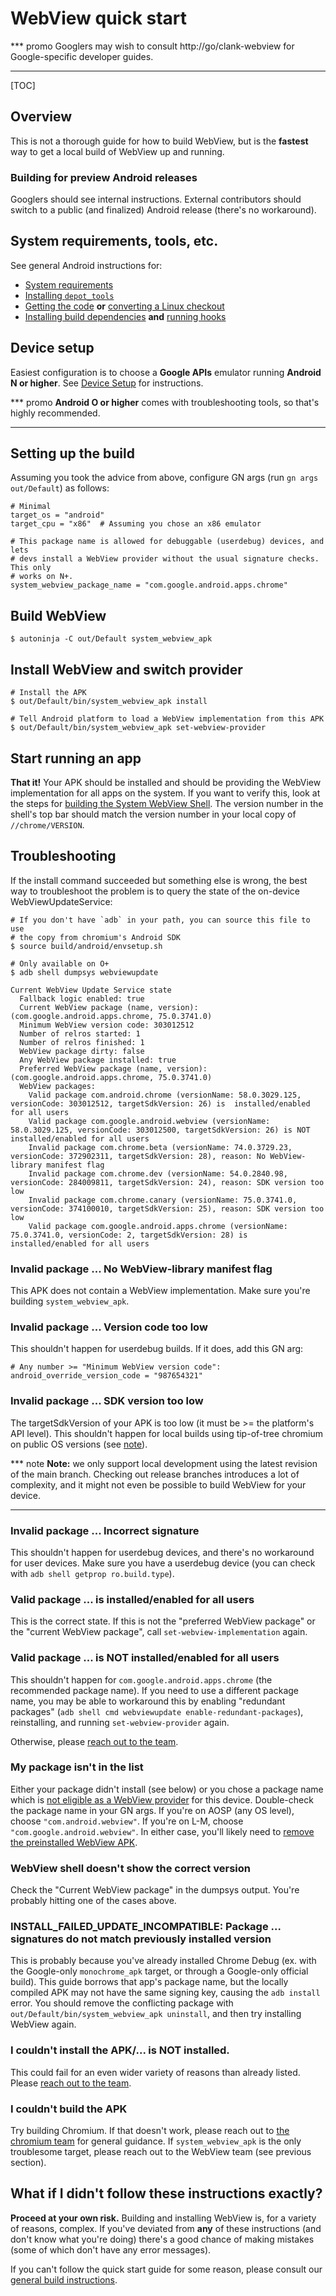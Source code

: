 # WebView quick start

*** promo
Googlers may wish to consult http://go/clank-webview for Google-specific
developer guides.
***

[TOC]

## Overview

This is not a thorough guide for how to build WebView, but is the **fastest**
way to get a local build of WebView up and running.

### Building for preview Android releases

Googlers should see internal instructions. External contributors should switch
to a public (and finalized) Android release (there's no workaround).

## System requirements, tools, etc.

See general Android instructions for:

* [System
  requirements](/docs/android_build_instructions.md#System-requirements)
* [Installing
  `depot_tools`](/docs/android_build_instructions.md#Install-depot_tools)
* [Getting the code](/docs/android_build_instructions.md#Get-the-code) **or**
  [converting a Linux
  checkout](/docs/android_build_instructions.md#Converting-an-existing-Linux-checkout)
* [Installing build
  dependencies](/docs/android_build_instructions.md#Install-additional-build-dependencies)
  **and** [running hooks](/docs/android_build_instructions.md#Run-the-hooks)

## Device setup

Easiest configuration is to choose a **Google APIs** emulator running **Android
N or higher**. See [Device Setup](./device-setup.md) for instructions.

*** promo
**Android O or higher** comes with troubleshooting tools, so that's highly
recommended.
***

## Setting up the build

Assuming you took the advice from above, configure GN args (run `gn args
out/Default`) as follows:

```gn
# Minimal
target_os = "android"
target_cpu = "x86"  # Assuming you chose an x86 emulator

# This package name is allowed for debuggable (userdebug) devices, and lets
# devs install a WebView provider without the usual signature checks. This only
# works on N+.
system_webview_package_name = "com.google.android.apps.chrome"
```

## Build WebView

```shell
$ autoninja -C out/Default system_webview_apk
```

## Install WebView and switch provider

```shell
# Install the APK
$ out/Default/bin/system_webview_apk install

# Tell Android platform to load a WebView implementation from this APK
$ out/Default/bin/system_webview_apk set-webview-provider
```

## Start running an app

**That it!** Your APK should be installed and should be providing the WebView
implementation for all apps on the system. If you want to verify this, look at
the steps for [building the System WebView Shell](./webview-shell.md). The
version number in the shell's top bar should match the version number in your
local copy of `//chrome/VERSION`.

## Troubleshooting

If the install command succeeded but something else is wrong, the best way to
troubleshoot the problem is to query the state of the on-device
WebViewUpdateService:

```shell
# If you don't have `adb` in your path, you can source this file to use
# the copy from chromium's Android SDK
$ source build/android/envsetup.sh

# Only available on O+
$ adb shell dumpsys webviewupdate

Current WebView Update Service state
  Fallback logic enabled: true
  Current WebView package (name, version): (com.google.android.apps.chrome, 75.0.3741.0)
  Minimum WebView version code: 303012512
  Number of relros started: 1
  Number of relros finished: 1
  WebView package dirty: false
  Any WebView package installed: true
  Preferred WebView package (name, version): (com.google.android.apps.chrome, 75.0.3741.0)
  WebView packages:
    Valid package com.android.chrome (versionName: 58.0.3029.125, versionCode: 303012512, targetSdkVersion: 26) is  installed/enabled for all users
    Valid package com.google.android.webview (versionName: 58.0.3029.125, versionCode: 303012500, targetSdkVersion: 26) is NOT installed/enabled for all users
    Invalid package com.chrome.beta (versionName: 74.0.3729.23, versionCode: 372902311, targetSdkVersion: 28), reason: No WebView-library manifest flag
    Invalid package com.chrome.dev (versionName: 54.0.2840.98, versionCode: 284009811, targetSdkVersion: 24), reason: SDK version too low
    Invalid package com.chrome.canary (versionName: 75.0.3741.0, versionCode: 374100010, targetSdkVersion: 25), reason: SDK version too low
    Valid package com.google.android.apps.chrome (versionName: 75.0.3741.0, versionCode: 2, targetSdkVersion: 28) is  installed/enabled for all users
```

### Invalid package ... No WebView-library manifest flag

This APK does not contain a WebView implementation. Make sure you're building
`system_webview_apk`.

### Invalid package ... Version code too low

This shouldn't happen for userdebug builds. If it does, add this GN arg:

```gn
# Any number >= "Minimum WebView version code":
android_override_version_code = "987654321"
```

### Invalid package ... SDK version too low

The targetSdkVersion of your APK is too low (it must be >= the platform's API
level). This shouldn't happen for local builds using tip-of-tree chromium on
public OS versions (see [note](#Building-for-preview-Android-releases)).

*** note
**Note:** we only support local development using the latest revision of the
main branch. Checking out release branches introduces a lot of complexity, and
it might not even be possible to build WebView for your device.
***

### Invalid package ... Incorrect signature

This shouldn't happen for userdebug devices, and there's no workaround for user
devices. Make sure you have a userdebug device (you can check with `adb shell
getprop ro.build.type`).

### Valid package ... **is**  installed/enabled for all users

This is the correct state. If this is not the "preferred WebView package" or the
"current WebView package", call `set-webview-implementation` again.

### Valid package ... **is NOT** installed/enabled for all users

This shouldn't happen for `com.google.android.apps.chrome` (the recommended
package name). If you need to use a different package name, you may be able to
workaround this by enabling "redundant packages" (`adb shell cmd webviewupdate
enable-redundant-packages`), reinstalling, and running `set-webview-provider`
again.

Otherwise, please [reach out to the team][1].

### My package isn't in the list

Either your package didn't install (see below) or you chose a package name which
is [not eligible as a WebView provider](webview-providers.md#Package-name) for
this device. Double-check the package name in your GN args. If you're on AOSP
(any OS level), choose `"com.android.webview"`. If you're on L-M, choose
`"com.google.android.webview"`. In either case, you'll likely need to [remove
the preinstalled WebView
APK](/android_webview/tools/remove_preinstalled_webview.py).

### WebView shell doesn't show the correct version

Check the "Current WebView package" in the dumpsys output. You're probably
hitting one of the cases above.

### INSTALL\_FAILED\_UPDATE\_INCOMPATIBLE: Package ... signatures do not match previously installed version

This is probably because you've already installed Chrome Debug (ex. with the
Google-only `monochrome_apk` target, or through a Google-only official build).
This guide borrows that app's package name, but the locally compiled APK may not
have the same signing key, causing the `adb install` error. You should remove
the conflicting package with `out/Default/bin/system_webview_apk uninstall`, and
then try installing WebView again.

### I couldn't install the APK/... is NOT installed.

This could fail for an even wider variety of reasons than already listed. Please
[reach out to the team][1].

### I couldn't **build** the APK

Try building Chromium. If that doesn't work, please reach out to [the chromium
team](https://groups.google.com/a/chromium.org/forum/#!forum/chromium-dev) for
general guidance. If `system_webview_apk` is the only troublesome target, please
reach out to the WebView team (see previous section).

## What if I didn't follow these instructions exactly?

**Proceed at your own risk.** Building and installing WebView is, for a variety
of reasons, complex. If you've deviated from **any** of these instructions (and
don't know what you're doing) there's a good chance of making mistakes (some of
which don't have any error messages).

If you can't follow the quick start guide for some reason, please consult our
[general build instructions](build-instructions.md).

[1]: https://groups.google.com/a/chromium.org/forum/#!forum/android-webview-dev
